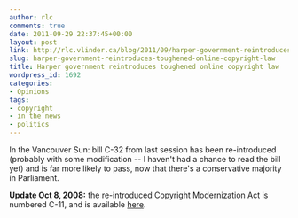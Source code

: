 ```yaml
---
author: rlc
comments: true
date: 2011-09-29 22:37:45+00:00
layout: post
link: http://rlc.vlinder.ca/blog/2011/09/harper-government-reintroduces-toughened-online-copyright-law/
slug: harper-government-reintroduces-toughened-online-copyright-law
title: Harper government reintroduces toughened online copyright law
wordpress_id: 1692
categories:
- Opinions
tags:
- copyright
- in the news
- politics
---
```


In the Vancouver Sun: bill C-32 from last session has been re-introduced (probably with some modification -- I haven't had a chance to read the bill yet) and is far more likely to pass, now that there's a conservative majority in Parliament.



**Update Oct 8, 2008:** the re-introduced Copyright Modernization Act is numbered C-11, and is available [here](http://www.parl.gc.ca/LegisInfo/BillDetails.aspx?Language=E&Mode=1&billId=5134851).
